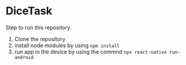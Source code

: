 # DiceTask

Step to run this repository.

1) Clone the repository
2) install node modules by using `npm install`
3) run app in the device by using the commnd `npx react-native run-android`
